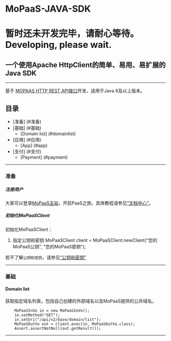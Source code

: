 # MoPaaS-JAVA-SDK
# 暂时还未开发完毕，请耐心等待。Developing, please wait.
## 一个使用Apache HttpClient的简单、易用、易扩展的Java SDK
---

基于 [MOPAAS HTTP REST API接口](http://help.tiger.mopaas.com/)开发，适用于Java 6及以上版本。

## 目录
* [准备] (#准备)
* [基础] (#基础)
  * [Domain list] (#domainlist)
* [应用] (#应用)
  * [App] (#app)
* [支付] (#支付)
  * [Payment] (#payment)

---

<a name="准备"></a>
### 准备

##### 注册用户
大家可以登录[MoPaaS主站](http://www.mopaas.com/)，开启PaaS之旅。具体教程请参见[“文档中心”](http://help.tiger.mopaas.com/)。

##### 初始化MoPaaSClient
初始化MoPaaSClient：

1. 指定公钥和密钥
    MoPaaSClient client = MoPaaSClient.newClient("您的MoPaaS公钥", "您的MoPaaS密钥");
    

若不了解`公钥和密钥`，请参见[“公钥和密钥”](http://www.mopaas.com/)

---
<a name="基础"></a>
### 基础

<a name="domainlist"></a>
#### Domain list

获取指定域名列表，包括自己创建的外部域名以及MoPaaS提供的公共域名。

        MoPaaSInVo in = new MoPaaSInVo();
        in.setMethod("GET");
        in.setUri("/api/v2/base/domain/list");
        MoPaaSOutVo out = client.exec(in, MoPaaSOutVo.class);
        Assert.assertNotNull(out.getResult());

---
